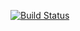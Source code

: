 [![Build Status](https://travis-ci.com/sshiray/cse110-lab-5.svg?token=RmNuyLyM8WUs1eqx93ph&branch=master)](https://travis-ci.com/sshiray/cse110-lab-5)